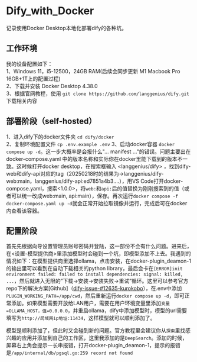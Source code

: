 # Dify_with_Docker
记录使用Docker Desktop本地化部署dify的各种坑。

## 工作环境
我的设备配置如下：  
1、Windows 11，i5-12500，24GB RAM(后续会同步更新 M1 Macbook Pro 16GB+1T上的配置过程)  
2、下载并安装 Docker Desktop 4.38.0  
3、根据官网教程，使用 `git clone https://github.com/langgenius/dify.git` 下载相关内容  

## 部署阶段（self-hosted）
1、进入dify下的docker文件夹 `cd dify/docker`  
2、复制环境配置文件 `cp .env.example .env` 
3、启动docker容器 `docker compose up -d`。这一步大概率是会报什么"... manifest ..."的错误。问题主要出在 docker-compose.yaml 中的版本名称和实际你在docker里能下载到的版本不一致。这时候打开docker desktop，在搜索框输入 <langgenius/dify> ，找到dify-web和dify-api对应的tag（20250218时的结果为->langgenius/dify-web:main，langgenius/dify-api:ed7851a4b3....），用VS Code打开docker-compose.yaml，搜索<1.0.0>，将`web:`和`api:`后的值替换为刚刚搜索到的值（或者可以统一改成web:main, api:main），保存。再次运行`docker compose -f docker-compose.yaml up -d`就会正常开始拉取镜像并运行，完成后可在docker内查看该容器。  

## 配置阶段
首先先根据向导设置管理员账号密码并登陆，这一部份不会有什么问题。进来后，在<设置-模型提供商>里添加模型时会碰到一个坑，即模型添加不上去。我遇到的情况如下：在模型提供商里选择ollama，点击安装，在docker-plugin_deamon-1的输出里可以看到在自动下载相关的python library，最后会卡在`[ERROR]init environment failed: failed to install dependencies: signal: killed, ...`，然后就进入无限的”下载->安装->安装失败->重试”循环。这里可以参考官方repo下的解决方案[Github]（[dify-issue-#12635-kurokobo](https://github.com/langgenius/dify/issues/12635)），在.env中添加`PLUGIN_WORKING_PATH=/app/cwd`，然后重新运行`docker compose up -d`，即可正常添加。如果模型需要开放给LAN用户，需要在用户环境变量里添加`变量=OLLAMA_HOST，值=0.0.0.0`，并重启ollama，dify中添加模型时，模型的url需要填写为`http://局域网ip地址:11434`，这样模型就可以顺利添加了。

模型是顺利添加了，但此时又会碰到新的问题。官方教程里会建议你从`探索`里找感兴趣的应用并添加到自己的工作区，这里我添加的是`DeepSearch`。添加的时候，屏幕右上角会提示一长串报错，打开docker-plugin_deamon-1，提示的报错是`/app/internal/db/pgsql.go:259 record not found`
